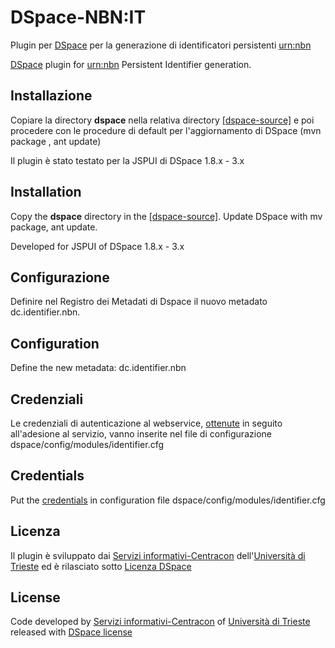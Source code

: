 DSpace-NBN:IT
==========

Plugin per [DSpace](http://www.dspace.org) per la generazione di identificatori persistenti [urn:nbn](http://www.depositolegale.it/national-bibliography-number/)

[DSpace](http://www.dspace.org) plugin for [urn:nbn](http://www.depositolegale.it/national-bibliography-number/) Persistent Identifier generation.

Installazione 
-------------
Copiare la directory __dspace__ nella relativa directory [[dspace-source]](https://github.com/DSpace/DSpace/tree/dspace-1_8_x)
e poi procedere con le procedure di default per l'aggiornamento di DSpace (mvn package , ant update)

Il plugin è stato testato per la JSPUI di DSpace 1.8.x - 3.x

Installation
------------
Copy the __dspace__ directory in the [[dspace-source]](https://github.com/DSpace/DSpace/tree/dspace-1_8_x).
Update DSpace with mv package, ant update.

Developed for JSPUI of DSpace 1.8.x - 3.x


Configurazione
--------------
Definire nel Registro dei Metadati di Dspace il nuovo metadato dc.identifier.nbn.

Configuration
-------------
Define the new metadata: dc.identifier.nbn


Credenziali
-----------
Le credenziali di autenticazione al webservice, [ottenute](http://www.depositolegale.it/nbn-flusso-di-lavoro/) in seguito all'adesione al servizio, vanno inserite nel file di configurazione
dspace/config/modules/identifier.cfg

Credentials
-----------
Put the [credentials](http://www.depositolegale.it/nbn-flusso-di-lavoro/) in configuration file
dspace/config/modules/identifier.cfg


Licenza
-------
Il plugin è sviluppato dai [Servizi informativi-Centracon](http://www.centracon.units.it/SIE) dell'[Università di Trieste](http://www.units.it) ed è rilasciato sotto [Licenza DSpace](http://www.dspace.org/license/)

License
-------
Code developed by [Servizi informativi-Centracon](http://www.centracon.units.it/SIE) of [Università di Trieste](http://www.units.it) released with [DSpace license](http://www.dspace.org/license/)

